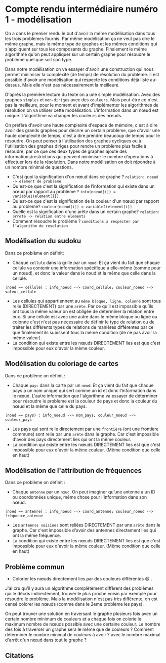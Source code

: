 # Compte rendu intermédiaire numéro 1 - modélisation
On a dans le premier rendu le but d'avoir la même modélisation dans tous les trois problèmes fournis. Par même modélisation ça ne veut pas dire le même graphe, mais le même type de graphes et les mêmes conditions qui s'appliquent sur tous les composants du graphe. Finalement le même algorithme qu'on peut appliquer sur un certain graphe pour résoudre le problème quel que soit son type.

Dans notre modélisation on va essayer d'avoir une construction qui nous permet minimiser la complexité (de temps) de résolution du problème. Il est possible d'avoir une modélisation qui respecte les conditions déjà liste au-dessus. Mais elle n'est pas nécessairement la meilleure.

D'après la première lecture du texte on a une simple modélisation. Avec des graphes `simples` et `non-diriges` avec des `couleurs`. Mais peut-être ce n'est pas la meilleure, pour le moment et avant d'implémenter les algorithmes de résolution on va utiliser cette modélisation. L'information dans un nœud est unique. L'algorithme va changer les couleurs des nœuds.

On préfère d'avoir une haute complexité d'espace de mémoire, c'est à dire avoir des grands graphes pour décrire un certain problème, que d'avoir une haute complexité de temps, c'est à dire prendre beaucoup de temps pour le résoudre. On peut penser à l'utilisation des graphes cycliques ou à l'utilisation des graphes diriges pour rendre un problème plus facile à résoudre, par ce que ces deux types de graphes ajoute des informations/restrictions qui peuvent minimiser le nombre d’opérations à effectuer lors de la résolution.
Dans notre modélisation on doit répondre à un nombre minimal de questions.
*	C'est quoi la signification d'un nœud dans ce graphe ? `relation: noeud -> element de probleme `
*	Qu'est-ce que c'est la signification de l’information qui existe dans un nœud par rapport au problème ? `info(noeud[i]) = variable1(element[i])` 
*	Qu'est-ce que c'est la signification de la couleur d'un nœud par rapport au probleme? `couleur(noeud[i]) = variable2(element[i])`
*	Quelle est la signification d'une arête dans un certain graphe? `relation: arrete -> relation entre elements`
*	Comment résoudre le problème ? `conditions a respecter par l'algorithm de resolution`

## Modélisation du sudoku
Dans ce problème on définit:
*	Chaque `cellule` dans la grille par un `nœud`. Et ça vient du fait que chaque cellule va contenir une information spécifique a elle-même (comme pour un nœud), et donc la valeur dans le noud et la même que celle dans la cellule.
```
(noed == cellule) : info_noeud --> coord_cellule; couleur_noeud --> valeur_cellule
```
*	Les cellules qui appartiennent au `même bloque, ligne, colonne` sont tous relie (DIRECTEMENT) par une `arête`. Par ce qu’il est impossible qu’ils ont tous la même valeur on est obligée de déterminer la relation entre eux. Si une cellule est avec une autre dans le même bloque ou ligne ou colonne c'est n'est pas nécessaire de définir le type de relation ou de traiter les différents types de relations de manières différentes par ce que finalement ils subissent tous la même condition (de ne pas avoir la même valeur).
*	La condition qui existe entre les nœuds DIRECTEMENT lies est que c'est impossible pour eux d'avoir la même couleur.
## Modélisation du coloriage de cartes
Dans ce problème on définit :
*	Chaque `pays` dans la carte par un `nœud`. Et ça vient du fait que chaque pays a un nom unique qui sert comme un id et donc l'information dans le nœud. L'autre information que l'algorithme va essayer de déterminer pour résoudre le problème est la couleur de pays et donc la couleur du nœud et la même que celle du pays.
```
(noed == pays) : info_noeud --> nom_pays; couleur_noeud --> couleur_pays 
```
*	Les pays qui sont relie directement par une `frontière` (ont une frontière commune) sont relie par une `arête` dans le graphe. Car c'est impossible d'avoir des pays directement lies qui ont la même couleur.
*	La condition qui existe entre les nœuds DIRECTEMENT lies est que c'est impossible pour eux d'avoir la même couleur. (Même condition que celle en haut)

## Modélisation de l'attribution de fréquences
Dans ce problème on définit :
*	Chaque `antenne` par un `nœud`. On peut imaginer qu’une antenne a un ID ou coordonnées unique, même chose pour l'information dans son nœud.
```
(noed == antenne) : info_noeud --> coord_antenne; couleur_noeud --> fréquence_antenne
```
*	Les `antennes voisines` sont reliées DIRECTEMENT par une `arête` dans le graphe. Car c'est impossible d'avoir des antennes directement lies qui ont la même fréquence.
*	La condition qui existe entre les nœuds DIRECTEMENT lies est que c'est impossible pour eux d'avoir la même couleur. (Même condition que celle en haut)

## Problème commun
*	Colorier les nœuds directement lies par des couleurs différentes 😄 .

J'ai cru qu'il y aura un algorithme complètement diffèrent des problèmes qui le décris indirectement, trouver le plus proche voisin par exemple pour résoudre le problème. Mais la modélisation n'est pas très différente, on est censé colorer les nœuds (comme dans le 2eme problème les pays).

On peut trouver une solution en traversant le graphe plusieurs fois avec un certain nombre minimum de couleurs et a chaque fois on colorie le maximum nombre de nœuds possible avec une certaine couleur. Le nombre des fois à traverser un graphe sera le même que de couleurs ? Comment déterminer le nombre minimal de couleurs à avoir ? avec le nombre maximal d'arrêt d'un nœud dans tout le graphe ?

## Citations

